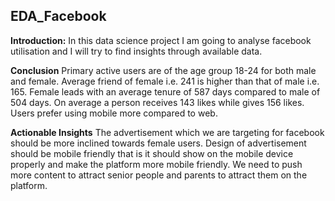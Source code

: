 ## EDA_Facebook

**Introduction:**
In this data science project I am going to analyse facebook utilisation and I will try to find insights through available data.

**Conclusion**
Primary active users are of the age group 18-24 for both male and female.
Average friend of female i.e. 241 is higher than that of male i.e. 165.
Female leads with an average tenure of 587 days compared to male of 504 days.
On average a person receives 143 likes while gives 156 likes.
Users prefer using mobile more compared to web.

**Actionable Insights**
The advertisement which we are targeting for facebook should be more inclined towards female users.
Design of advertisement should be mobile friendly that is it should show on the mobile device properly and make the platform more mobile friendly.
We need to push more content to attract senior people and parents to attract them on the platform.
